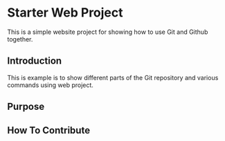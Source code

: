 # Starter Web Project

This is a simple website project for showing how to use Git  and Github together.

## Introduction

This is example is to show different parts of the Git repository and various commands using web project.
## Purpose

## How To Contribute